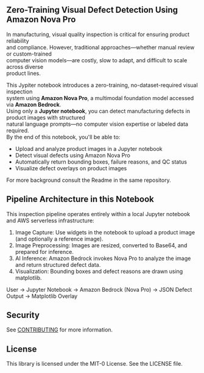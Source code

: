 ## Zero-Training Visual Defect Detection Using Amazon Nova Pro

In manufacturing, visual quality inspection is critical for ensuring product reliability<br/>
and compliance. However, traditional approaches—whether manual review or custom-trained<br/>
computer vision models—are costly, slow to adapt, and difficult to scale across diverse<br/>
product lines.

This Jypiter notebook introduces a zero-training, no-dataset-required visual inspection<br/>
system using **Amazon Nova Pro**, a multimodal foundation model accessed via **Amazon Bedrock**.<br/>
Using only a **Jupyter notebook**, you can detect manufacturing defects in product images with structured<br/>
natural language prompts—no computer vision expertise or labeled data required.<br/>
By the end of this notebook, you'll be able to:

* Upload and analyze product images in a Jupyter notebook
* Detect visual defects using Amazon Nova Pro
* Automatically return bounding boxes, failure reasons, and QC status
* Visualize defect overlays on product images

For more background consult the Readme in the same repository.

## Pipeline Architecture in this Notebook

This inspection pipeline operates entirely within a local Jupyter notebook and AWS serverless infrastructure:

1. Image Capture: Use widgets in the notebook to upload a product image (and optionally a reference image).
2. Image Preprocessing: Images are resized, converted to Base64, and prepared for inference.
3. AI Inference: Amazon Bedrock invokes Nova Pro to analyze the image and return structured defect data.
4. Visualization: Bounding boxes and defect reasons are drawn using matplotlib.

User → Jupyter Notebook → Amazon Bedrock (Nova Pro) → JSON Defect Output → Matplotlib Overlay

## Security

See [CONTRIBUTING](CONTRIBUTING.md#security-issue-notifications) for more information.

## License

This library is licensed under the MIT-0 License. See the LICENSE file.

